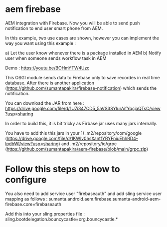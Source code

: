 # aem firebase
AEM integration with Firebase. 
Now you will be able to send push notification to end user smart phone from AEM. 

In this example, two use cases are shown, however you can implement the way you want using this example : 

a) Let the user know whenever there is a package installed in AEM
b) Notify user when someone sends workflow task in AEM

Demo : https://youtu.be/BOHmYTW4Uzc

This OSGI module sends data to Firebase only to save recordes in real time database. After there is another application (https://github.com/sumantapakira/firebase-notification) which sends the notification.

You can download the JAR from here : https://drive.google.com/file/d/1U7i347CD5_5aVS3SYlurAifYqcjaQTsC/view?usp=sharing

In order to build this, it is bit tricky as Firbase jar uses many jars internally. 

You have to add this this jars in your 1) .m2/repository/com/google (https://drive.google.com/file/d/1KWlv0hsXantfYRYFniuEhhRD4-lpdbWl/view?usp=sharing) and .m2/repository/io/grpc (https://github.com/sumantapakira/aem-firebase/blob/main/grpc.zip)

# Follow this steps on how to configure

You also need to add service user "firebaseauth" and add sling service user mapping as follows : sumanta.android.aem.firebase.sumanta-android-aem-firebase.core=firebaseauth

Add this into your sling.properties file : sling.bootdelegation.bouncycastle=org.bouncycastle.*


